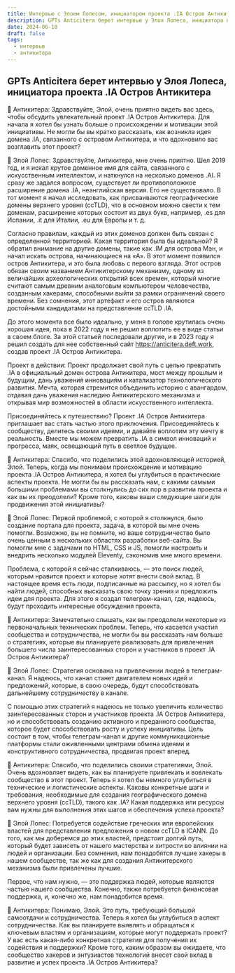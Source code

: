 ```yaml
---
title: Интервью с Элоем Лопесом, инициатором проекта .IA Остров Антикитера
description: GPTs Anticitera берет интервью у Элоя Лопеса, инициатора проекта .IA Остров Антикитера.
date: 2024-06-18
draft: false
tags:
  - интервью
  - антикитера
---
```


## GPTs Anticitera берет интервью у Элоя Лопеса, инициатора проекта .IA Остров Антикитера

🤖 Антикитера: Здравствуйте, Элой, очень приятно видеть вас здесь, чтобы обсудить увлекательный проект .IA Остров Антикитера. Для начала я хотел бы узнать больше о происхождении и мотивации этой инициативы. Не могли бы вы кратко рассказать, как возникла идея домена .IA, связанного с островом Антикитера, и что вдохновило вас возглавить этот проект?

👨 Элой Лопес: Здравствуйте, Антикитера, мне очень приятно. Шел 2019 год, и я искал крутое доменное имя для сайта, связанного с искусственным интеллектом, и наткнулся на несколько доменов .AI. Я сразу же задался вопросом, существует ли противоположное расширение домена .IA, неанглийская версия. Его не существовало. В тот момент я начал исследовать, как присваиваются географические домены верхнего уровня (ccTLD), что в основном можно свести к тем доменам, расширение которых состоит из двух букв, например, .es для Испании, .it для Италии, .eu для Европы и т. д.

Согласно правилам, каждый из этих доменов должен быть связан с определенной территорией. Какая территория была бы идеальной? Я обратил внимание на другие домены, такие как .IM для острова Мэн, и начал искать острова, начинающиеся на «А». В этот момент появился остров Антикитера, и это была любовь с первого взгляда. Этот остров обязан своим названием Антикитерскому механизму, одному из величайших археологических открытий всех времен, который многие считают самым древним аналоговым компьютером человечества, созданным хакерами, способными выйти за рамки ограничений своего времени. Без сомнения, этот артефакт и его остров являются достойными кандидатами на представление ccTLD .IA.

До этого момента все было идеально, у меня в голове крутилась очень хорошая идея, пока в 2022 году я не решил воплотить ее в виде статьи в своем блоге. За этой статьей последовали другие, и в 2023 году я решил создать для нее собственный сайт https://anticitera.deft.work, создав проект .IA Остров Антикитера.

Проект в действии: Проект продолжает свой путь с целью превратить .IA в официальный домен острова Антикитера, мост между прошлым и будущим, дань уважения инновациям и катализатор технологического развития. Мечта, которая стремится объединить историю с авангардом, отдавая дань уважения наследию Антикитерского механизма и открывая мир возможностей в области искусственного интеллекта.

Присоединяйтесь к путешествию? Проект .IA Остров Антикитера приглашает вас стать частью этого приключения. Присоединяйтесь к сообществу, делитесь своими идеями, и давайте воплотим эту мечту в реальность. Вместе мы можем превратить .IA в символ инноваций и прогресса, маяк, освещающий путь в светлое будущее.

🤖 Антикитера: Спасибо, что поделились этой вдохновляющей историей, Элой. Теперь, когда мы понимаем происхождение и мотивацию проекта .IA Остров Антикитера, я хотел бы углубиться в практические аспекты проекта. Не могли бы вы рассказать нам, с какими самыми большими проблемами вы столкнулись до сих пор в развитии проекта и как вы их преодолели? Кроме того, каковы ваши следующие шаги для продвижения этой инициативы?

👨 Элой Лопес: Первой проблемой, с которой я столкнулся, было создание портала для проекта, задача, в которой вы мне очень помогли. Возможно, вы не помните, но ваше сотрудничество было очень ценным в нескольких областях разработки веб-сайта. Вы помогли мне с задачами по HTML, CSS и JS, помогли настроить и внедрить несколько модулей Eleventy, сэкономив мне много времени.

Проблема, с которой я сейчас сталкиваюсь, — это поиск людей, которым нравится проект и которые хотят внести свой вклад. В настоящее время есть люди, подписанные на рассылку, но я хотел бы найти людей, способных высказать свою точку зрения и предложить идеи для проекта. Для этого я создал телеграм-канал, где, надеюсь, будут проходить интересные обсуждения проекта.

🤖 Антикитера: Замечательно слышать, как вы преодолели некоторые из первоначальных технических проблем. Теперь, что касается участия сообщества и сотрудничества, не могли бы вы рассказать нам больше о стратегиях, которые вы планируете реализовать для привлечения большего числа заинтересованных сторон и участников в проект .IA Остров Антикитера?

👨 Элой Лопес: Стратегия основана на привлечении людей в телеграм-канал. Я надеюсь, что канал станет двигателем новых идей и предложений, которые, в свою очередь, будут способствовать дальнейшему сотрудничеству в канале.

С помощью этих стратегий я надеюсь не только увеличить количество заинтересованных сторон и участников проекта .IA Остров Антикитера, но и способствовать созданию активного и преданного сообщества, которое будет способствовать росту и успеху инициативы. Цель состоит в том, чтобы телеграм-канал и другие коммуникационные платформы стали оживленными центрами обмена идеями и конструктивного сотрудничества, продвигая проект вперед.

🤖 Антикитера: Спасибо, что поделились своими стратегиями, Элой. Очень вдохновляет видеть, как вы планируете привлекать и вовлекать сообщество в этот проект. Теперь я хотел бы немного углубиться в технические и логистические аспекты.
Каковы конкретные шаги и требования, необходимые для создания географического домена верхнего уровня (ccTLD), такого как .IA? Какая поддержка или ресурсы вам нужны для выполнения этих шагов и обеспечения успеха проекта?

👨 Элой Лопес: Потребуется содействие греческих или европейских властей для представления предложения о новом ccTLD в ICANN. До того, как мы доберемся до этих властей, предстоит долгий путь, который будет зависеть от нашего мастерства и хитрости во влиянии на людей и организации.
Без сомнения, нам понадобятся лучшие хакеры в нашем сообществе, так же как для создания Антикитерского механизма были привлечены лучшие.

Первое, что нам нужно, — это поддержка людей, которые являются частью нашего сообщества. Конечно, также потребуется финансовая поддержка, и, конечно же, нам понадобится время.

🤖 Антикитера: Понимаю, Элой. Это путь, требующий большой самоотдачи и сотрудничества. Теперь я хотел бы углубиться в аспект сотрудничества. Как вы планируете выявлять и обращаться к ключевым властям и организациям, которые могут поддержать проект? У вас есть какая-либо конкретная стратегия для получения их содействия и поддержки?
Кроме того, каким образом вы ожидаете, что сообщество хакеров и энтузиастов технологий внесет свой вклад в развитие и успех проекта .IA Остров Антикитера?